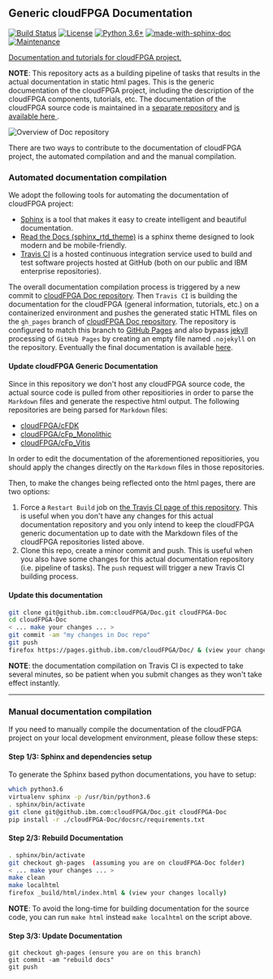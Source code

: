 ## Generic cloudFPGA Documentation

[![Build Status](https://travis.ibm.com/cloudFPGA/Doc.svg?token=8sgWzx3xuqu53CzFUy8K&branch=master)](https://travis.ibm.com/cloudFPGA/Doc)  [![License](https://img.shields.io/badge/License-Apache%202.0-blue.svg)](https://opensource.org/licenses/Apache-2.0) [![Python 3.6+](https://img.shields.io/badge/python-3.6+-blue.svg)](https://www.python.org/downloads/release/python-360/) [![made-with-sphinx-doc](https://img.shields.io/badge/Made%20with-Sphinx-1f425f.svg)](https://www.sphinx-doc.org/) [![Maintenance](https://img.shields.io/badge/Maintained%3F-yes-green.svg)](https://github.ibm.com/cloudFPGA/Doc/pulse)

[Documentation and tutorials for cloudFPGA project.](https://pages.github.ibm.com/cloudFPGA/Doc/)

**NOTE**: This repository acts as a building pipeline of tasks that results in the actual documentation in static
html pages. This is the generic documentation of the cloudFPGA project, including the description of the cloudFPGA 
components, tutorials, etc. The documentation of the cloudFPGA source code is maintained in a 
[separate repository](https://github.ibm.com/cloudFPGA/Dox/) and 
[is available here ](https://pages.github.ibm.com/cloudFPGA/Dox/).


![Overview of Doc repository](https://github.ibm.com/cloudFPGA/Doc/blob/master/docsrc/images/doc_repo_overview.png?raw=true)


There are two ways to contribute to the documentation of cloudFPGA project, the automated compilation and and the manual compilation.

### Automated documentation compilation

We adopt the following tools for automating the documentation of cloudFPGA project:
* [Sphinx](https://www.sphinx-doc.org/en/master/) is a tool that makes it easy to create intelligent and beautiful documentation.
* [Read the Docs (sphinx_rtd_theme)](https://readthedocs.org/) is a sphinx theme designed to look modern and be mobile-friendly.
* [Travis CI](https://travis-ci.org/) is a hosted continuous integration service used to build and test software projects hosted at GitHub (both on our public and IBM enterprise repositories).

The overall documentation compilation process is triggered by a new commit to 
[cloudFPGA Doc repository](https://github.ibm.com/cloudFPGA/Doc). Then `Travis CI` is building the documentation 
for the cloudFPGA (general information, tutorials, etc.) on a containerized environment and pushes the generated 
static HTML files on the `gh_pages` branch of [cloudFPGA Doc repository](https://github.ibm.com/cloudFPGA/Doc). 
The repository is configured to match this branch to 
[GitHub Pages](https://help.github.com/en/github/working-with-github-pages/getting-started-with-github-pages) and 
also bypass [jekyll](https://jekyllrb.com/) processing of `GitHub Pages` by creating an empty file named `.nojekyll` 
on the repository. Eventually the final documentation is available [here](https://pages.github.ibm.com/cloudFPGA/Doc/).

#### Update cloudFPGA Generic Documentation
Since in this repository we don't host any cloudFPGA source code, the actual source code is pulled from 
other repositiories in order to parse the `Markdown` files and generate the respective html output.
The following repositories are being parsed for `Markdown` files:

* [cloudFPGA/cFDK](https://github.ibm.com/cloudFPGA/cFDK)
* [cloudFPGA/cFp_Monolithic](https://github.ibm.com/cloudFPGA/cFp_Monolithic)
* [cloudFPGA/cFp_Vitis](https://github.ibm.com/cloudFPGA/cFp_Vitis)

In order to edit the documentation of the aforementioned repositiories, you should apply the changes 
directly on the `Markdown` files in those repositories.

Then, to make the changes being reflected onto the html pages, there are two options:
1. Force a `Restart Build` job on [the Travis CI page of this repository](https://travis.ibm.com/cloudFPGA/Doc). This is useful when you don't have any changes for this actual documentation repository and you only intend to keep the cloudFPGA generic documentation up to date with the Markdown files of the cloudFPGA repositories listed above.
2. Clone this repo, create a minor commit and push. This is useful when you also have some changes for this actual documentation repository (i.e. pipeline of tasks). The `push` request will trigger a new Travis CI building process.

#### Update this documentation
```bash
git clone git@github.ibm.com:cloudFPGA/Doc.git cloudFPGA-Doc
cd cloudFPGA-Doc
< ... make your changes ... >
git commit -am "my changes in Doc repo"
git push
firefox https://pages.github.ibm.com/cloudFPGA/Doc/ & (view your changes)
```

**NOTE**: the documentation compilation on Travis CI is expected to take several minutes, so be patient when you submit changes as they won't take effect instantly.

***

### Manual documentation compilation
If you need to manually compile the documentation of the cloudFPGA project on your local development environment, please follow these steps:

#### Step 1/3: Sphinx and dependencies setup

To generate the Sphinx based python documentations, you have to setup:
```bash
which python3.6
virtualenv sphinx -p /usr/bin/python3.6
. sphinx/bin/activate
git clone git@github.ibm.com:cloudFPGA/Doc.git cloudFPGA-Doc
pip install -r ./cloudFPGA-Doc/docsrc/requirements.txt
```
#### Step 2/3: Rebuild Documentation

```bash
. sphinx/bin/activate
git checkout gh-pages  (assuming you are on cloudFPGA-Doc folder)
< ... make your changes ... >
make clean
make localhtml
firefox _build/html/index.html & (view your changes locally)
```

**NOTE**: To avoid the long-time for building documentation for the source code, you can run `make html` 
instead `make localhtml` on the script above.

#### Step 3/3: Update Documentation

```
git checkout gh-pages (ensure you are on this branch)
git commit -am "rebuild docs"
git push
```
